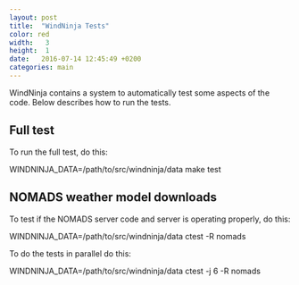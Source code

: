 ```yaml
---
layout: post
title:  "WindNinja Tests"
color: red
width:   3 
height:  1
date:   2016-07-14 12:45:49 +0200
categories: main
---
```


WindNinja contains a system to automatically test some aspects of the code.  Below describes how to run the tests.

## Full test
To run the full test, do this:

WINDNINJA_DATA=/path/to/src/windninja/data make test

## NOMADS weather model downloads
To test if the NOMADS server code and server is operating properly, do this:

WINDNINJA_DATA=/path/to/src/windninja/data ctest -R nomads

To do the tests in parallel do this:

WINDNINJA_DATA=/path/to/src/windninja/data ctest -j 6 -R nomads
